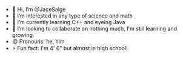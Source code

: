 - 👋 Hi, I’m @JaceSalge
- 👀 I’m interested in any type of science and math
- 🌱 I’m currently learning C++ and eyeing Java
- 💞️ I’m looking to collaborate on nothing much, I'm still learning and growing
- 😄 Pronouns: he, him
- ⚡ Fun fact: I'm 4' 6" but almost in high school!

<!---
JaceSalge/JaceSalge is a ✨ special ✨ repository because its `README.md` (this file) appears on your GitHub profile.
You can click the Preview link to take a look at your changes.
--->
